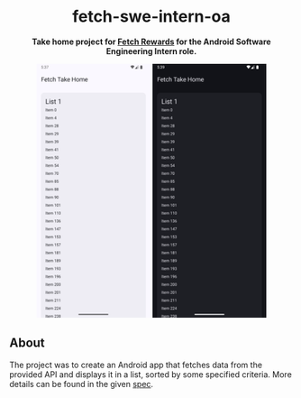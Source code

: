 <!--suppress CheckImageSize -->
<div align="center">
  <h1>fetch-swe-intern-oa</h1>
  <p>
    <strong>Take home project for <a href="https://fetch.com/">Fetch Rewards</a> for the Android Software Engineering Intern role.</strong>
  </p>
  <div>
    <img src=".github/assets/screenshot-light.png" alt="Preview-Light" height="450px"/>
    <img src=".github/assets/screenshot-dark.png" alt="Preview-Dark" height="450px"/>
  </div>
</div>

## About

The project was to create an Android app that fetches data from the provided API and displays it in a list, sorted by some specified criteria. More details can be found in the given [spec](spec.md).